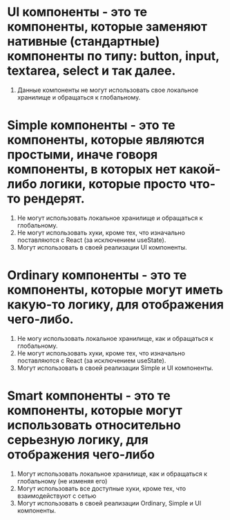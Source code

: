 # UI компоненты - это те компоненты, которые заменяют нативные (стандартные) компоненты по типу: button, input, textarea, select и так далее.

1. Данные компоненты не могут использовать свое локальное хранилище и обращаться к глобальному.

# Simple компоненты - это те компоненты, которые являются простыми, иначе говоря компоненты, в которых нет какой-либо логики, которые просто что-то рендерят.

1. Не могут использовать локальное хранилище и обращаться к глобальному.
2. Не могут использовать хуки, кроме тех, что изначально поставляются с React (за исключением useState).
3. Могут использовать в своей реализации UI компоненты.

# Ordinary компоненты - это те компоненты, которые могут иметь какую-то логику, для отображения чего-либо.

1. Не могу использовать локальное хранилище, как и обращаться к глобальному.
2. Не могут использовать хуки, кроме тех, что изначально поставляются с React (за исключением useState).
3. Могут использовать в своей реализации Simple и UI компоненты.

# Smart компоненты - это те компоненты, которые могут использовать относительно серьезную логику, для отображения чего-либо

1. Могут использовать локальное хранилище, как и обращаться к глобальному (не изменяя его)
2. Могут использовать все доступные хуки, кроме тех, что взаимодействуют с сетью
3. Могут использовать в своей реализации Ordinary, Simple и UI компоненты.
